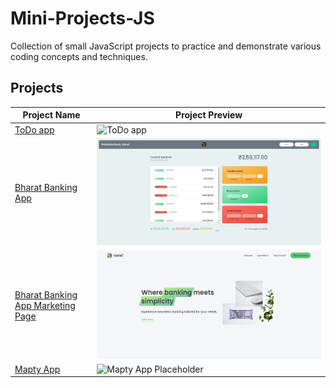 # Mini-Projects-JS  
Collection of small JavaScript projects to practice and demonstrate various coding concepts and techniques.

## Projects

| Project Name               | Project Preview                                |
|----------------------------|-----------------------------------------------|
| [ToDo app](https://github.com/soumadip-dev/JS-Mini_Projects/tree/main/Task_Management_app)    | ![ToDo app](https://github.com/soumadip-dev/Mini-Projects-JS/blob/main/Task_Management_app/Screenshot.png) |
| [Bharat Banking App](https://github.com/soumadip-dev/Mini-Projects-JS/tree/main/Bharat-Banking-Page-JS)      | ![Bharat Banking App](https://github.com/soumadip-dev/Mini-Projects-JS/blob/main/Bharat-Banking-Page-JS/visuals/Bank_SS.png)       |
| [Bharat Banking App Marketing Page](https://github.com/soumadip-dev/Mini-Projects-JS/tree/main/Bharat-Banking-MarketingPage-JS)          | ![Bharat Banking App Marketing Page](https://github.com/soumadip-dev/Mini-Projects-JS/blob/main/Bharat-Banking-MarketingPage-JS/img/Screenshot.png)              |
| [Mapty App]()          | ![Mapty App Placeholder](https://via.placeholder.com/400x300.png?text=Mapty+App+In+Progress)              |

